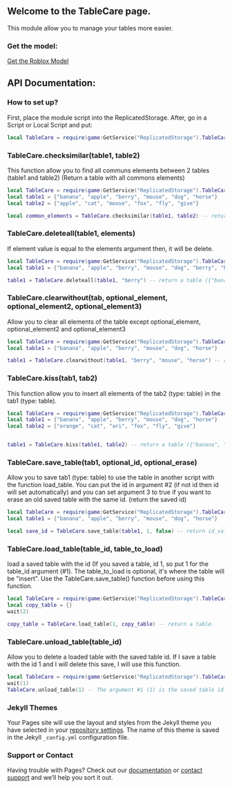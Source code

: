 ## Welcome to the TableCare page.

This module allow you to manage your tables more easier.

### Get the model:
[Get the Roblox Model](https://www.roblox.com/library/7879906070/TableCare)

## API Documentation:
### How to set up?

First, place the module script into the ReplicatedStorage. After, go in a Script or Local Script and put:
```lua
local TableCare = require(game:GetService("ReplicatedStorage").TableCare) -- or: require(game.ReplicatedStorage.TableCare)
```

### TableCare.checksimilar(table1, table2)
This function allow you to find all communs elements between 2 tables (table1 and table2) (Return a table with all commons elements)
```lua
local TableCare = require(game:GetService("ReplicatedStorage").TableCare)
local table1 = {"banana", "apple", "berry", "mouse", "dog", "horse"}
local table2 = {"apple", "cat", "mouse", "fox", "fly", "give"}

local common_elements = TableCare.checksimilar(table1, table2) -- return a table.
```

### TableCare.deleteall(table1, elements)
If element value is equal to the elements argument then, it will be delete.
```lua
local TableCare = require(game:GetService("ReplicatedStorage").TableCare)
local table1 = {"banana", "apple", "berry", "mouse", "dog", "berry", "horse", "berry"}

table1 = TableCare.deleteall(table1, "berry") -- return a table ({"banana", "apple", "mouse", "dog", "horse"})
```

### TableCare.clearwithout(tab, optional_element, optional_element2, optional_element3)
Allow you to clear all elements of the table except optional_element, optional_element2 and optional_element3
```lua
local TableCare = require(game:GetService("ReplicatedStorage").TableCare)
local table1 = {"banana", "apple", "berry", "mouse", "dog", "horse"}

table1 = TableCare.clearwithout(table1, "berry", "mouse", "horse") -- return a table ({"berry", "mouse", "horse"})
```

### TableCare.kiss(tab1, tab2)
This function allow you to insert all elements of the tab2 (type: table) in the tab1 (type: table).
```lua
local TableCare = require(game:GetService("ReplicatedStorage").TableCare)
local table1 = {"banana", "apple", "berry", "mouse", "dog", "horse"}
local table2 = {"orange", "cat", "ari", "fox", "fly", "give"}


table1 = TableCare.kiss(table1, table2) -- return a table ({"banana", "apple", "berry", "mouse", "dog", "horse", "orange", "cat", "ari", "fox", "fly", "give"})
```

### TableCare.save_table(tab1, optional_id, optional_erase)
Allow you to save tab1 (type: table) to use the table in another script with the function load_table. You can put the id in argument #2 (if not id then id will set automatically) and you can set argument 3 to true if you want to erase an old saved table with the same id. (return the saved id)
```lua
local TableCare = require(game:GetService("ReplicatedStorage").TableCare)
local table1 = {"banana", "apple", "berry", "mouse", "dog", "horse"}

local save_id = TableCare.save_table(table1, 1, false) -- return id_value | The save_id is the argument 2. If you don't put argument 2, save_id will be automatically set.
```

### TableCare.load_table(table_id, table_to_load)
load a saved table with the id (If you saved a table, id 1, so put 1 for the table_id argument (#1). The table_to_load is optional, it's where the table will be "insert".
Use the TableCare.save_table() function before using this function.
```lua
local TableCare = require(game:GetService("ReplicatedStorage").TableCare)
local copy_table = {}
wait(2)

copy_table = TableCare.load_table(1, copy_table) -- return a table.
```

### TableCare.unload_table(table_id)
Allow you to delete a loaded table with the saved table id. If I save a table with the id 1 and I will delete this save, I will use this function.
```lua
local TableCare = require(game:GetService("ReplicatedStorage").TableCare)
wait(1)
TableCare.unload_table(1) -- The argument #1 (1) is the saved table id argument (table_id).
```

### Jekyll Themes

Your Pages site will use the layout and styles from the Jekyll theme you have selected in your [repository settings](https://github.com/FlysenDeveloppement/TableCare/settings/pages). The name of this theme is saved in the Jekyll `_config.yml` configuration file.

### Support or Contact

Having trouble with Pages? Check out our [documentation](https://docs.github.com/categories/github-pages-basics/) or [contact support](https://support.github.com/contact) and we’ll help you sort it out.
